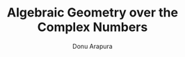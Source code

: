 ---
hidden: true
title: "Algebraic Geometry over the Complex Numbers"
categories: articles
link: https://www.springer.com/us/book/9781461418085
author: Donu Arapura
description: This book is a great introduction to complex (algebraic) geometry. It begins by developing the theory of sheaves and their cohomology, using de Rham cohomology and Riemann surfaces as good examples for applying this theory. After that, it looks at Hodge Theory and many facets of complex geometry. It's lacking in examples (which many math texts are) but it's mostly user-friendly.
---